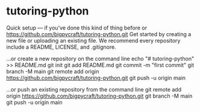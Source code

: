 # tutoring-python

Quick setup — if you’ve done this kind of thing before
or	
https://github.com/bigpycraft/tutoring-python.git
Get started by creating a new file or uploading an existing file. We recommend every repository include a README, LICENSE, and .gitignore.

…or create a new repository on the command line
echo "# tutoring-python" >> README.md
git init
git add README.md
git commit -m "first commit"
git branch -M main
git remote add origin https://github.com/bigpycraft/tutoring-python.git
git push -u origin main

…or push an existing repository from the command line
git remote add origin https://github.com/bigpycraft/tutoring-python.git
git branch -M main
git push -u origin main



